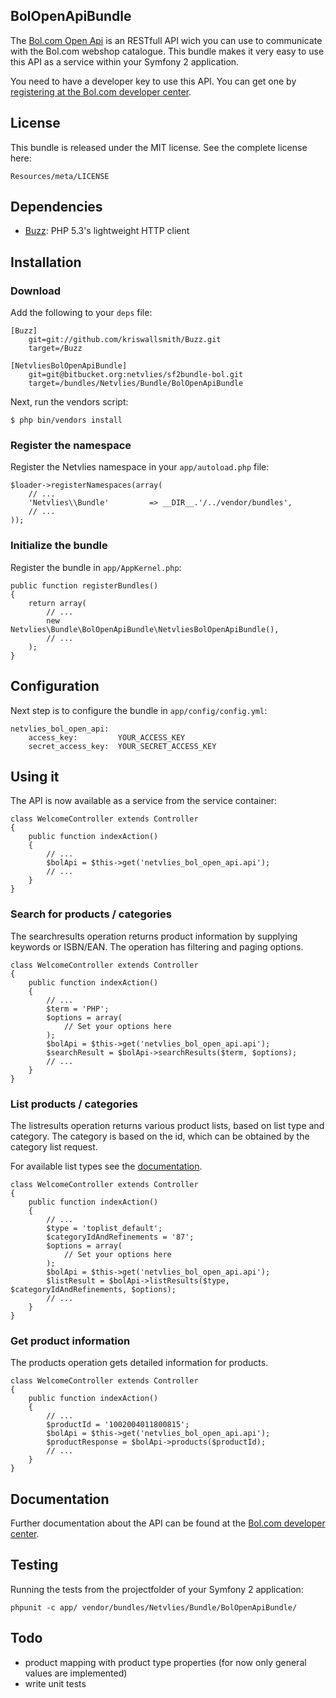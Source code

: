 ## BolOpenApiBundle
The [Bol.com Open Api](http://developers.bol.com/documentatie/handleiding/) is an RESTfull API wich you can use to communicate with the Bol.com webshop catalogue. This bundle makes it very easy to use this API as a service within your Symfony 2 application.

You need to have a developer key to use this API. You can get one by [registering at the Bol.com developer center](https://developers.bol.com/inloggen/?action=register).

## License
This bundle is released under the MIT license. See the complete license here:
    
    Resources/meta/LICENSE

## Dependencies
- [Buzz](https://github.com/kriswallsmith/Buzz): PHP 5.3's lightweight HTTP client

## Installation

### Download
Add the following to your `deps` file:

    [Buzz]
        git=git://github.com/kriswallsmith/Buzz.git
        target=/Buzz

    [NetvliesBolOpenApiBundle]
        git=git@bitbucket.org:netvlies/sf2bundle-bol.git
        target=/bundles/Netvlies/Bundle/BolOpenApiBundle

Next, run the vendors script:

    $ php bin/vendors install

### Register the namespace
Register the Netvlies namespace in your `app/autoload.php` file:

    $loader->registerNamespaces(array(
        // ...
        'Netvlies\\Bundle'         => __DIR__.'/../vendor/bundles',
        // ...
    ));

### Initialize the bundle
Register the bundle in `app/AppKernel.php`:

    public function registerBundles()
    {
        return array(
            // ...
            new Netvlies\Bundle\BolOpenApiBundle\NetvliesBolOpenApiBundle(),
            // ...
        );
    }

## Configuration
Next step is to configure the bundle in `app/config/config.yml`:

    netvlies_bol_open_api:
        access_key:         YOUR_ACCESS_KEY
        secret_access_key:  YOUR_SECRET_ACCESS_KEY


## Using it
The API is now available as a service from the service container:

    class WelcomeController extends Controller
    {
        public function indexAction()
        {
            // ...
            $bolApi = $this->get('netvlies_bol_open_api.api');
            // ...
        }
    }

### Search for products / categories
The searchresults operation returns product information by supplying keywords or ISBN/EAN. The operation has filtering and paging options.

    class WelcomeController extends Controller
    {
        public function indexAction()
        {
            // ...
            $term = 'PHP';
            $options = array(
                // Set your options here
            );
            $bolApi = $this->get('netvlies_bol_open_api.api');
            $searchResult = $bolApi->searchResults($term, $options);
            // ...
        }
    }

### List products / categories
The listresults operation returns various product lists, based on list type and category. The category is based on the id, which can be obtained by the category list request.

For available list types see the [documentation](http://developers.bol.com/documentatie/handleiding/).

    class WelcomeController extends Controller
    {
        public function indexAction()
        {
            // ...
            $type = 'toplist_default';
            $categoryIdAndRefinements = '87';
            $options = array(
                // Set your options here
            );
            $bolApi = $this->get('netvlies_bol_open_api.api');
            $listResult = $bolApi->listResults($type, $categoryIdAndRefinements, $options);
            // ...
        }
    }

### Get product information
The products operation gets detailed information for products.

    class WelcomeController extends Controller
    {
        public function indexAction()
        {
            // ...
            $productId = '1002004011800815';
            $bolApi = $this->get('netvlies_bol_open_api.api');
            $productResponse = $bolApi->products($productId);
            // ...
        }
    }

## Documentation
Further documentation about the API can be found at the [Bol.com developer center](http://developers.bol.com/documentatie/handleiding/).

## Testing
Running the tests from the projectfolder of your Symfony 2 application:

    phpunit -c app/ vendor/bundles/Netvlies/Bundle/BolOpenApiBundle/

## Todo
- product mapping with product type properties (for now only general values are implemented)
- write unit tests
